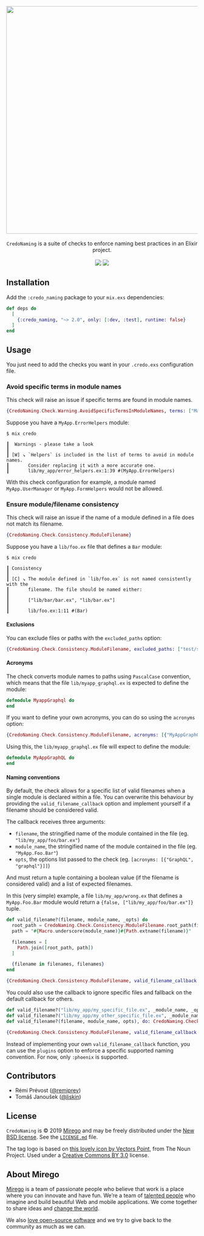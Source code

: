 <p align="center">
  <img src="https://user-images.githubusercontent.com/11348/59598372-07ca4200-90ca-11e9-8645-88642ef06a64.png" width="600" />
  <br /><br />
  <code>CredoNaming</code> is a suite of checks to enforce naming best practices in an Elixir project.
  <br /><br />
  <a href="https://github.com/mirego/credo_naming/actions?query=workflow%3ACI+branch%3Amaster+event%3Apush"><img src="https://github.com/mirego/credo_naming/workflows/CI/badge.svg?branch=master&event=push" /></a>
  <a href="https://hex.pm/packages/credo_naming"><img src="https://img.shields.io/hexpm/v/credo_naming.svg" /></a>
</p>

## Installation

Add the `:credo_naming` package to your `mix.exs` dependencies:

```elixir
def deps do
  [
    {:credo_naming, "~> 2.0", only: [:dev, :test], runtime: false}
  ]
end
```

## Usage

You just need to add the checks you want in your `.credo.exs` configuration file.

### Avoid specific terms in module names

This check will raise an issue if specific terms are found in module names.

```elixir
{CredoNaming.Check.Warning.AvoidSpecificTermsInModuleNames, terms: ["Manager", ~r/Helpers?/]}
```

Suppose you have a `MyApp.ErrorHelpers` module:

```
$ mix credo

┃  Warnings - please take a look
┃
┃ [W] ↘ `Helpers` is included in the list of terms to avoid in module names.
┃       Consider replacing it with a more accurate one.
┃       lib/my_app/error_helpers.ex:1:39 #(MyApp.ErrorHelpers)
```

With this check configuration for example, a module named `MyApp.UserManager` or `MyApp.FormHelpers` would not be allowed.

### Ensure module/filename consistency

This check will raise an issue if the name of a module defined in a file does not match its filename.

```elixir
{CredoNaming.Check.Consistency.ModuleFilename}
```

Suppose you have a `lib/foo.ex` file that defines a `Bar` module:

```
$ mix credo

┃ Consistency
┃
┃ [C] ↘ The module defined in `lib/foo.ex` is not named consistently with the
┃       filename. The file should be named either:
┃
┃       ["lib/bar/bar.ex", "lib/bar.ex"]
┃
┃       lib/foo.ex:1:11 #(Bar)
```

#### Exclusions

You can exclude files or paths with the `excluded_paths` option:

```elixir
{CredoNaming.Check.Consistency.ModuleFilename, excluded_paths: ["test/support", "priv", "rel", "mix.exs"]}
```

#### Acronyms

The check converts module names to paths using `PascalCase` convention, which means that the file `lib/myapp_graphql.ex` is expected to define the module:

```elixir
defmodule MyappGraphql do
end
```

If you want to define your own acronyms, you can do so using the `acronyms` option:

```elixir
{CredoNaming.Check.Consistency.ModuleFilename, acronyms: [{"MyAppGraphQL", "myapp_graphql"}]}
```

Using this, the `lib/myapp_graphql.ex` file will expect to define the module:

```elixir
defmodule MyAppGraphQL do
end
```

#### Naming conventions

By default, the check allows for a specific list of valid filenames when a single module is declared within a file. You can overwrite this behaviour by providing the `valid_filename_callback` option and implement yourself if a filename should be considered valid.

The callback receives three arguments:

- `filename`, the stringified name of the module contained in the file (eg. `"lib/my_app/foo/bar.ex"`)
- `module_name`, the stringified name of the module contained in the file (eg. `"MyApp.Foo.Bar"`)
- `opts`, the options list passed to the check (eg. `[acronyms: [{"GraphQL", "graphql"}]]`)

And must return a tuple containing a boolean value (if the filename is considered valid) and a list of expected filenames.

In this (very simple) example, a file `lib/my_app/wrong.ex` that defines a `MyApp.Foo.Bar` module would return a `{false, ["lib/my_app/foo/bar.ex"]}` tuple.

```elixir
def valid_filename?(filename, module_name, _opts) do
  root_path = CredoNaming.Check.Consistency.ModuleFilename.root_path(filename)
  path = "#{Macro.underscore(module_name)}#{Path.extname(filename)}"

  filenames = [
    Path.join([root_path, path])
  ]

  {filename in filenames, filenames}
end

{CredoNaming.Check.Consistency.ModuleFilename, valid_filename_callback: &valid_filename/3}
```

You could also use the callback to ignore specific files and fallback on the default callback for others.

```elixir
def valid_filename?("lib/my_app/my_specific_file.ex", _module_name, _opts), do: {true, []}
def valid_filename?("lib/my_app/my_other_specific_file.ex", _module_name, _opts), do: {true, []}
def valid_filename?(filename, module_name, opts), do: CredoNaming.Check.Consistency.ModuleFilename.valid_filename?(filename, module_name, opts)

{CredoNaming.Check.Consistency.ModuleFilename, valid_filename_callback: &valid_filename/3}
```

Instead of implementing your own `valid_filename_callback` function, you can use the `plugins` option to enforce a specific supported naming convention. For now, only `:phoenix` is supported.

## Contributors

- Rémi Prévost ([@remiprev](https://github.com/remiprev))
- Tomáš Janoušek ([@liskin](https://github.com/liskin))

## License

`CredoNaming` is © 2019 [Mirego](https://www.mirego.com) and may be freely distributed under the [New BSD license](http://opensource.org/licenses/BSD-3-Clause). See the [`LICENSE.md`](https://github.com/mirego/credo_naming/blob/master/LICENSE.md) file.

The tag logo is based on [this lovely icon by Vectors Point](https://thenounproject.com/term/tag/2606427), from The Noun Project. Used under a [Creative Commons BY 3.0](http://creativecommons.org/licenses/by/3.0/) license.

## About Mirego

[Mirego](https://www.mirego.com) is a team of passionate people who believe that work is a place where you can innovate and have fun. We’re a team of [talented people](https://life.mirego.com) who imagine and build beautiful Web and mobile applications. We come together to share ideas and [change the world](http://www.mirego.org).

We also [love open-source software](https://open.mirego.com) and we try to give back to the community as much as we can.
